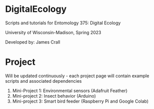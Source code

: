 # DigitalEcology

Scripts and tutorials for Entomology 375: Digital Ecology

University of Wisconsin-Madison, Spring 2023

Developed by: James Crall

# Project
Will be updated continuously - each project page will contain example scripts and associated dependencies
1. Mini-Project 1: Environmental sensors (Adafruit Feather)
2. Mini-project 2: Insect behavior (Arduino)
3. Mini-project 3: Smart bird feeder (Raspberry Pi and Google Colab)
